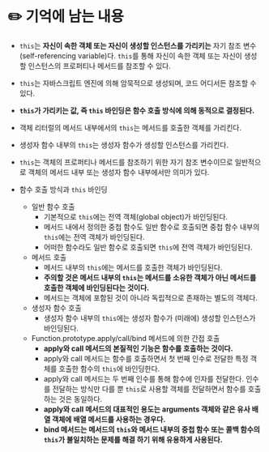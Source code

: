 # ✏️ 기억에 남는 내용
* `this`는 **자신이 속한 객체 또는 자신이 생성할 인스턴스를 가리키는** 자기 참조 변수(self-referencing variable)다. `this`를 통해 자신이 속한 객체 또는 자신이 생성할 인스턴스의 프로퍼티나 메서드를 참조할 수 있다.

* `this`는 자바스크립트 엔진에 의해 암묵적으로 생성되며, 코드 어디서든 참조할 수 있다.

* **`this`가 가리키는 값, 즉 `this` 바인딩은 함수 호출 방식에 의해 동적으로 결정된다.**

* 객체 리터럴의 메서드 내부에서의 `this`는 메서드를 호출한 객체를 가리킨다.

* 생성자 함수 내부의 `this`는 생성자 함수가 생성할 인스턴스를 가리킨다.

* `this`는 객체의 프로퍼티나 메서드를 참조하기 위한 자기 참조 변수이므로 일반적으로 객체의 메서드 내부 또는 생성자 함수 내부에서만 의미가 있다. 

* 함수 호출 방식과 `this` 바인딩
  * 일반 함수 호출
    * 기본적으로 `this`에는 전역 객체(global object)가 바인딩된다.
    * 메서드 내에서 정의한 중첩 함수도 일반 함수로 호출되면 중첩 함수 내부의 `this`에는 전역 객체가 바인딩된다.
    * 어떠한 함수라도 일반 함수로 호출되면 `this`에 전역 객체가 바인딩된다.
  * 메서드 호출
    * 메서드 내부의 `this`에는 메서드를 호출한 객체가 바인딩된다.
    * **주의할 것은 메서드 내부의 `this`는 메서드를 소유한 객체가 아닌 메서드를 호출한 객체에 바인딩된다는 것이다.**
    * 메서드는 객체에 포함된 것이 아니라 독립적으로 존재하는 별도의 객체다.
  * 생성자 함수 호출
    * 생성자 함수 내부의 `this`에는 생성자 함수가 (미래에) 생성할 인스턴스가 바인딩된다.
  * Function.prototype.apply/call/bind 메서드에 의한 간접 호출
    * **apply와 call 메서드의 본질적인 기능은 함수를 호출하는 것이다.**
    * apply와 call 메서드는 함수를 호출하면서 첫 번째 인수로 전달한 특정 객체를 호출한 함수의 `this`에 바인딩한다.
    * apply와 call 메서드는 두 번째 인수를 통해 함수에 인자를 전달한다. 인수를 전달하는 방식만 다를 뿐 `this`로 사용할 객체를 전달하면서 함수를 호출하는 것은 동일하다.
    * **apply와 call 메서드의 대표적인 용도는 arguments 객체와 같은 유사 배열 객체에 배열 메서드를 사용하는 경우다.**
    * **bind 메서드는 메서드의 `this`와 메서드 내부의 중첩 함수 또는 콜백 함수의 `this`가 불일치하는 문제를 해결 하기 위해 유용하게 사용된다.** 
